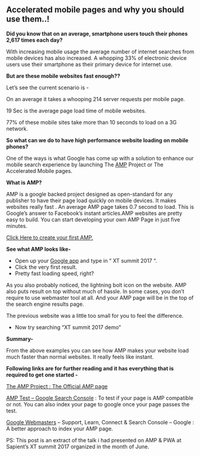 ## Accelerated mobile pages and why you should use them..!

**Did you know that on an average, smartphone users touch their phones 2,617 times each day?**

With increasing mobile usage the average number of internet searches from mobile devices has also increased. A whopping 33% of electronic device users use their smartphone as their primary device for internet use.

**But are these mobile websites fast enough??**

Let’s see the current scenario is -

On an average it takes a whooping 214 server requests per mobile page.

19 Sec is the average page load time of mobile websites.

77% of these mobile sites take more than 10 seconds to load on a 3G network.

**So what can we do to have high performance website loading on mobile phones?**

One of the ways is what Google has come up with a solution to enhance our mobile search experience by launching The [AMP](https://www.ampproject.org/) Project or The Accelerated Mobile pages.

**What is AMP?**

AMP is a google backed project designed as open-standard for any publisher to have their page load quickly on mobile devices. It makes websites really fast . An average AMP page takes 0.7 second to load. This is Google’s answer to Facebook’s instant articles.AMP websites are pretty easy to build. You can start developing your own AMP Page in just five minutes.

[Click Here to create your first AMP.](https://www.ampproject.org/docs/tutorials/create/basic_markup)

**See what AMP looks like-**

*   Open up your [Google app](https://www.google.com/search/about/) and type in “ XT summit 2017 “.
*   Click the very first result.
*   Pretty fast loading speed, right?

As you also probably noticed, the lightning bolt icon on the website. AMP also puts result on top without much of hassle. In some cases, you don’t require to use webmaster tool at all. And your AMP page will be in the top of the search engine results page.

The previous website was a little too small for you to feel the difference.

*   Now try searching “XT summit 2017 demo”

**Summary-**

From the above examples you can see how AMP makes your website load much faster than normal websites. It really feels like instant.

**Following links are for further reading and it has everything that is required to get one started -**

[The AMP Project : The Official AMP page](https://www.ampproject.org/)

[AMP Test – Google Search Console](https://search.google.com/test/amp) : To test if your page is AMP compatible or not. You can also index your page to google once your page passes the test.

[Google Webmasters](https://www.google.com/webmasters/#?modal_active=none) – Support, Learn, Connect & Search Console – Google : A better approach to index your AMP page.

PS: This post is an extract of the talk i had presented on AMP & PWA at Sapient’s XT summit 2017 organized in the month of June.